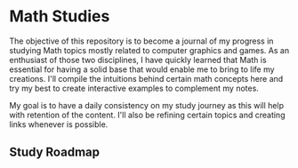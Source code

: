 # Math Studies

The objective of this repository is to become a journal of my progress in studying Math topics mostly related to computer graphics and games. As an enthusiast of those two disciplines, I have quickly learned that Math is essential for having a solid base that would enable me to bring to life my creations. I'll compile the intuitions behind certain math concepts here and try my best to create interactive examples to complement my notes.

My goal is to have a daily consistency on my study journey as this will help with retention of the content. I'll also be refining certain topics and creating links whenever is possible.

## Study Roadmap


